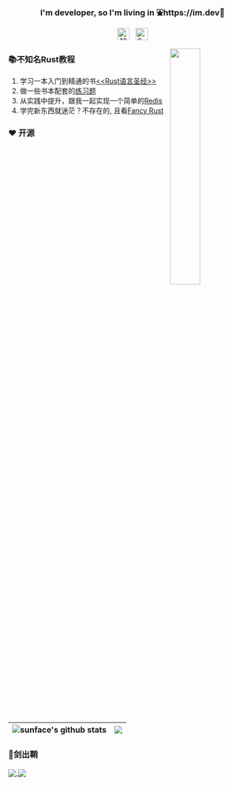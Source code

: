 <h3 align="center">I'm developer, so I'm living in ⛲️https://im.dev🌲  </h3>

<p align="middle">
   <img src="https://komarev.com/ghpvc/?username=sunface" alt="10000" height="25px"/>
   &nbsp;
   <a href="https://www.zhihu.com/people/iSunface/columns">
      <img alt="Sunface | 知乎" height="25px" src="https://ss1.baidu.com/6ONXsjip0QIZ8tyhnq/it/u=493147230,3096476255&amp;fm=195&amp;app=88&amp;f=JPEG?w=200&amp;h=200">
   </a>

</p>


  
<a href="https://github.com/savecost/datav">
  <img src="https://github.com/sunface/sunface/blob/master/assets/ferris.gif" align="right" width="35%"/>
</a>

### 📚不知名Rust教程
1. 学习一本入门到精通的书[<<Rust语言圣经>>](https://github.com/sunface/rust-course)
2. 做一些书本配套的[练习题](https://github.com/sunface/rust-course/tree/main/course-book/excercises)
3. 从实践中提升，跟我一起实现一个简单的[Redis](https://github.com/sunface/rust-course/tree/main/pratice/mini-redis)
4. 学完新东西就迷茫？不存在的, 且看[Fancy Rust](https://github.com/sunface/fancy-rust)




### ❤️ 开源

| <img align="center" src="https://github-readme-stats.vercel.app/api?username=sunface&show_icons=true&include_all_commits=true&theme=buefy&hide_border=true&hide=prs,contribs" alt="sunface's github stats" /> | <img align="center" src="https://github-readme-stats.vercel.app/api/top-langs/?username=sunface&layout=compact&theme=buefy&hide_border=true" /> |
| ------------- | ------------- |


### 🔪剑出鞘


<a href="https://github.com/sunface/rust-course">
  <img align="center" src="https://github-readme-stats.vercel.app/api/pin/?username=sunface&repo=rust-course&theme=buefy" />
</a>
<a href="https://github.com/sunface/datav">
  <img align="center" src="https://github-readme-stats.vercel.app/api/pin/?username=sunface&repo=datav&theme=buefy" />
</a>




